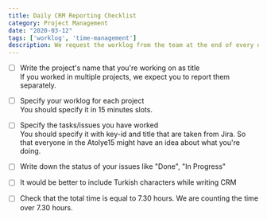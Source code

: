 ```yaml
---
title: Daily CRM Reporting Checklist
category: Project Management
date: "2020-03-12"
tags: ['worklog', 'time-management']
description: We request the worklog from the team at the end of every day. So that, we can follow our performance (man/day) in each project and we call it "CRM". Follow the steps for the perfect CRM sharing! 
---
```


- [ ] Write the project's name that you're working on as title  
If you worked in multiple projects, we expect you to report them separately.

- [ ] Specify your worklog for each project  
You should specify it in 15 minutes slots. 

- [ ] Specify the tasks/issues you have worked  
You should specify it with key-id and title that are taken from Jira. So that everyone in the Atolye15 might have an idea about what you're doing.

- [ ] Write down the status of your issues like "Done", "In Progress"

- [ ] It would be better to include Turkish characters while writing CRM  

- [ ] Check that the total time is equal to 7.30 hours.
We are counting the time over 7.30 hours.
